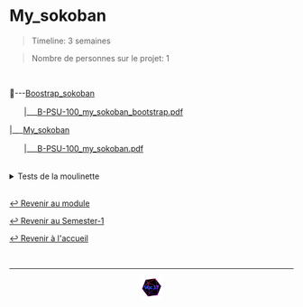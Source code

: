 # My_sokoban

> Timeline: 3 semaines

> Nombre de personnes sur le projet: 1

<br>

📂---[Boostrap_sokoban](https://github.com/Studio-17/Epitech-Subjects/tree/main/Semester-1/B-PSU-100/My_sokoban/Boostrap_sokoban)

ㅤㅤ|\_\_\_[B-PSU-100_my_sokoban_bootstrap.pdf](https://github.com/Studio-17/Epitech-Subjects/blob/main/Semester-1/B-PSU-100/My_sokoban/Boostrap_sokoban/B-PSU-100_my_sokoban_bootstrap.pdf)

|\_\_\_[My_sokoban](https://github.com/Studio-17/Epitech-Subjects/tree/main/Semester-1/B-PSU-100/My_sokoban/My_sokoban)

ㅤㅤ|\_\_\_[B-PSU-100_my_sokoban.pdf](https://github.com/Studio-17/Epitech-Subjects/blob/main/Semester-1/B-PSU-100/My_sokoban/My_sokoban/B-PSU-100_my_sokoban.pdf)


<br>


<details>
<summary> Tests de la moulinette </summary>
<table align="center">
    <thead>
        <tr>
            <td colspan="3" align="center"><strong>MOULINETTE</strong></td>
        </tr>
        <tr>
            <th>SOMMAIRE</th>
            <th>NB DE TESTS</th>
            <th>DETAILS</th>
        </tr>
    </thead>
    <tbody>
        <tr>
            <td rowspan="4">01 - usage and input checks</td>
            <td rowspan="4" style="text-align: center;">4</td>
            <td>Call with an argument which is not a file</td>
        </tr>
    		<tr>
			<td>Call with an invalid map</td>
		</tr>
		<tr>
			<td>Call with no argument</td>
		</tr>
		<tr>
			<td>Display usage</td>
		</tr>
        <tr>
            <td rowspan="4">02 - basic moves</td>
            <td rowspan="4" style="text-align: center;">4</td>
            <td>Mini Map : '#####\n#PXO#\n#####\n' (Free test)</td>
        </tr>
    		<tr>
			<td>Move around a map (Free test)</td>
		</tr>
		<tr>
			<td>Other mini Map :</td>
		</tr>
		<tr>
			<td>Simple move only</td>
		</tr>
        <tr>
            <td rowspan="4">03 - basic collisions and box on targets</td>
            <td rowspan="4" style="text-align: center;">4</td>
            <td>Move box on a target</td>
        </tr>
    		<tr>
			<td>Move box on a target (Free test)</td>
		</tr>
		<tr>
			<td>Try move over wall</td>
		</tr>
		<tr>
			<td>Try move over wall (Free test)</td>
		</tr>
        <tr>
            <td rowspan="6">04 - intermediate moves and collisions</td>
            <td rowspan="6" style="text-align: center;">6</td>
            <td>Move 1</td>
        </tr>
    		<tr>
			<td>Move 2</td>
		</tr>
		<tr>
			<td>Move 3</td>
		</tr>
		<tr>
			<td>Move 4</td>
		</tr>
		<tr>
			<td>Play in simple map</td>
		</tr>
		<tr>
			<td>Play in simple map and try go outside</td>
		</tr>
        <tr>
            <td rowspan="4">05 - intermediate maps tests</td>
            <td rowspan="4" style="text-align: center;">4</td>
            <td>Double map</td>
        </tr>
    		<tr>
			<td>Map with lot of box and target</td>
		</tr>
		<tr>
			<td>No square map</td>
		</tr>
		<tr>
			<td>Star shaped map</td>
		</tr>
        <tr>
            <td rowspan="2">06 - intermediate winning and losing conditions</td>
            <td rowspan="2" style="text-align: center;">2</td>
            <td>Losing a game</td>
        </tr>
    		<tr>
			<td>Winning a game</td>
		</tr>
        <tr>
            <td rowspan="6">07 - final moves and collisions</td>
            <td rowspan="6" style="text-align: center;">6</td>
            <td>Move 1 - final</td>
        </tr>
    		<tr>
			<td>Move 2 - final</td>
		</tr>
		<tr>
			<td>Move 3 - final</td>
		</tr>
		<tr>
			<td>Move 4 - final</td>
		</tr>
		<tr>
			<td>Play in simple map - final</td>
		</tr>
		<tr>
			<td>Play in simple map and try go outside - final</td>
		</tr>
        <tr>
            <td rowspan="4">08 - final maps tests</td>
            <td rowspan="4" style="text-align: center;">4</td>
            <td>Double map - final</td>
        </tr>
    		<tr>
			<td>Map with lot of box and target - final</td>
		</tr>
		<tr>
			<td>No square map - final</td>
		</tr>
		<tr>
			<td>Star shaped map - final</td>
		</tr>
        <tr>
            <td rowspan="2">09 - final winning and losing conditions</td>
            <td rowspan="2" style="text-align: center;">2</td>
            <td>Losing a game - final</td>
        </tr>
    		<tr>
			<td>Winning a game - final</td>
		</tr>
	</tbody>
</table>
</details>

<br>

[↩️ Revenir au module](https://github.com/Studio-17/Epitech-Subjects/blob/main/Semester-1/B-PSU-100)

[↩️ Revenir au Semester-1](https://github.com/Studio-17/Epitech-Subjects/blob/main/Semester-1)

[↩️ Revenir à l'accueil](https://github.com/Studio-17/Epitech-Subjects)

<br>

---

<div align="center">

<a href="https://github.com/Studio-17" target="_blank"><img src="../../../assets/voc17.gif" width="40"></a>

</div>